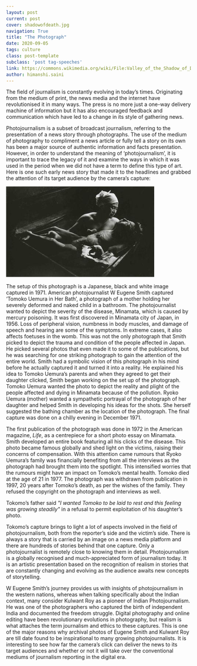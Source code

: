 ```yaml
---
layout: post
current: post
cover: shadowofdeath.jpg
navigation: True
title: "The Photograph"
date: 2020-09-05
tags: culture
class: post-template
subclass: 'post tag-speeches'
link: https://commons.wikimedia.org/wiki/File:Valley_of_the_Shadow_of_Death.jpg
author: himanshi.saini
---
```

The field of journalism is constantly evolving in today’s times. Originating from the medium of print, the news media and the internet have revolutionised it in many ways. The press is no more just a one-way delivery machine of information but it has also encouraged feedback and communication which have led to a change in its style of gathering news.

Photojournalism is a subset of broadcast journalism, referring to the presentation of a news story through photographs. The use of the medium of photography to compliment a news article or fully tell a story on its own has been a major source of authentic information and facts presentation. However, in order to understand the meaning of ‘photojournalism’, it is important to trace the legacy of it and examine the ways in which it was used in the period when we did not have a term to define this type of art. Here is one such early news story that made it to the headlines and grabbed the attention of its target audience by the camera’s capture:

[![](/assets/images/tomokobath.jpg)](https://upload.wikimedia.org/wikipedia/en/f/fe/W._Eugene_Smith_-_Tomoko_Uemura_in_Her_Bath.jpg)

The setup of this photograph is a Japanese, black and white image captured in 1971.  American photojournalist W Eugene Smith captured ‘Tomoko Uemura in Her Bath’, a photograph of a mother holding her severely deformed and naked child in a bathroom. The photojournalist wanted to depict the severity of the disease, Minamata, which is caused by mercury poisoning. It was first discovered in Minamata city of Japan, in 1956. Loss of peripheral vision, numbness in body muscles, and damage of speech and hearing are some of the symptoms. In extreme cases, it also affects foetuses in the womb.  This was not the only photograph that Smith picked to depict the trauma and condition of the people affected in Japan. He picked several photos that even made it to some of the publications, but he was searching for one striking photograph to gain the attention of the entire world. Smith had a symbolic vision of this photograph in his mind before he actually captured it and turned it into a reality. He explained his idea to Tomoko Uemura’s parents and when they agreed to get their daughter clicked, Smith began working on the set up of the photograph. Tomoko Uemura wanted the photo to depict the reality and plight of the people affected and dying in Minamata because of the pollution. Ryoko Uemura (mother) wanted a sympathetic portrayal of the photograph of her daughter and helped Smith in developing his ideas for the shots. She herself suggested the bathing chamber as the location of the photograph. The final capture was done on a chilly evening in December 1971.

The first publication of the photograph was done in 1972 in the American magazine, *Life*, as a centrepiece for a short photo essay on Minamata. Smith developed an entire book featuring all his clicks of the disease. This photo became famous globally and shed light on the victims, raising their concerns of compensation. With this attention came rumours that Ryoko Uemura’s family was financially benefiting from all the interviews as the photograph had brought them into the spotlight. This intensified worries that the rumours might have an impact on Tomoko’s mental health. Tomoko died at the age of 21 in 1977. The photograph was withdrawn from publication in 1997, 20 years after Tomoko’s death, as per the wishes of the family. They refused the copyright on the photograph and interviews as well.

Tokomo’s father said *"I wanted Tomoko to be laid to rest and this feeling was growing steadily"* in a refusal to permit exploitation of his daughter’s photo.

Tokomo’s capture brings to light a lot of aspects involved in the field of photojournalism, both from the reporter’s side and the victim’s side. There is always a story that is carried by an image on a news media platform and there are hundreds of stories behind that one capture. Only a photojournalist is remotely close to knowing them in detail. Photojournalism is a globally recognised and much-appreciated form of journalism today. It is an artistic presentation based on the recognition of realism in stories that are constantly changing and evolving as the audience awaits new concepts of storytelling.

W Eugene Smith’s journey provides us with insights of photojournalism in the western nations, whereas when talking specifically about the Indian context, many consider Kulwant Roy as a pioneer of Indian Photojournalism. He was one of the photographers who captured the birth of independent India and documented the freedom struggle. Digital photography and online editing have been revolutionary evolutions in photography, but realism is what attaches the term journalism and ethics to these captures. This is one of the major reasons why archival photos of Eugene Smith and Kulwant Roy are till date found to be inspirational to many growing photojournalists. It is interesting to see how far the camera’s click can deliver the news to its target audiences and whether or not it will take over the conventional mediums of journalism reporting in the digital era.
